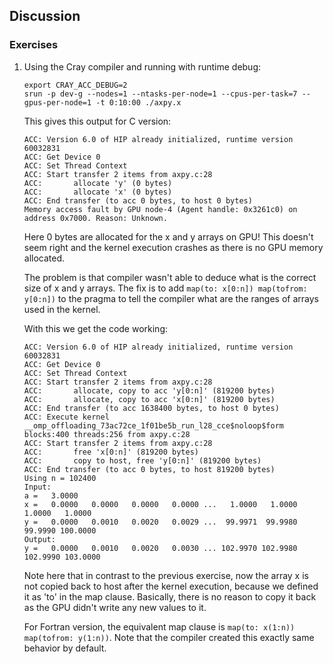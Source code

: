 <!--
SPDX-FileCopyrightText: 2025 CSC - IT Center for Science Ltd. <www.csc.fi>

SPDX-License-Identifier: CC-BY-4.0
-->

## Discussion

### Exercises

1. Using the Cray compiler and running with runtime debug:

       export CRAY_ACC_DEBUG=2
       srun -p dev-g --nodes=1 --ntasks-per-node=1 --cpus-per-task=7 --gpus-per-node=1 -t 0:10:00 ./axpy.x

   This gives this output for C version:

       ACC: Version 6.0 of HIP already initialized, runtime version 60032831
       ACC: Get Device 0
       ACC: Set Thread Context
       ACC: Start transfer 2 items from axpy.c:28
       ACC:       allocate 'y' (0 bytes)
       ACC:       allocate 'x' (0 bytes)
       ACC: End transfer (to acc 0 bytes, to host 0 bytes)
       Memory access fault by GPU node-4 (Agent handle: 0x3261c0) on address 0x7000. Reason: Unknown.

   Here 0 bytes are allocated for the x and y arrays on GPU!
   This doesn't seem right and the kernel execution crashes as there is no GPU memory allocated.

   The problem is that compiler wasn't able to deduce what is the correct size of x and y arrays.
   The fix is to add `map(to: x[0:n]) map(tofrom: y[0:n])` to the pragma to tell the compiler
   what are the ranges of arrays used in the kernel.

   With this we get the code working:

       ACC: Version 6.0 of HIP already initialized, runtime version 60032831
       ACC: Get Device 0
       ACC: Set Thread Context
       ACC: Start transfer 2 items from axpy.c:28
       ACC:       allocate, copy to acc 'y[0:n]' (819200 bytes)
       ACC:       allocate, copy to acc 'x[0:n]' (819200 bytes)
       ACC: End transfer (to acc 1638400 bytes, to host 0 bytes)
       ACC: Execute kernel __omp_offloading_73ac72ce_1f01be5b_run_l28_cce$noloop$form blocks:400 threads:256 from axpy.c:28
       ACC: Start transfer 2 items from axpy.c:28
       ACC:       free 'x[0:n]' (819200 bytes)
       ACC:       copy to host, free 'y[0:n]' (819200 bytes)
       ACC: End transfer (to acc 0 bytes, to host 819200 bytes)
       Using n = 102400
       Input:
       a =   3.0000
       x =   0.0000   0.0000   0.0000   0.0000 ...   1.0000   1.0000   1.0000   1.0000
       y =   0.0000   0.0010   0.0020   0.0029 ...  99.9971  99.9980  99.9990 100.0000
       Output:
       y =   0.0000   0.0010   0.0020   0.0030 ... 102.9970 102.9980 102.9990 103.0000

   Note here that in contrast to the previous exercise, now the array x is not copied back to host after the kernel execution,
   because we defined it as 'to' in the map clause. Basically, there is no reason to copy it back as the GPU didn't write any new values to it.

   For Fortran version, the equivalent map clause is `map(to: x(1:n)) map(tofrom: y(1:n))`.
   Note that the compiler created this exactly same behavior by default.
